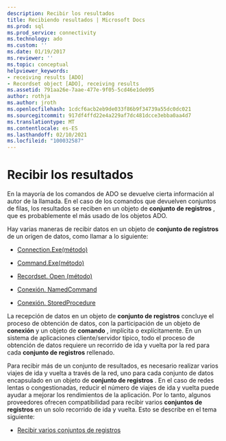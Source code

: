 ```yaml
---
description: Recibir los resultados
title: Recibiendo resultados | Microsoft Docs
ms.prod: sql
ms.prod_service: connectivity
ms.technology: ado
ms.custom: ''
ms.date: 01/19/2017
ms.reviewer: ''
ms.topic: conceptual
helpviewer_keywords:
- receiving results [ADO]
- Recordset object [ADO], receiving results
ms.assetid: 791aa26e-7aae-477e-9f05-5cd46e1de095
author: rothja
ms.author: jroth
ms.openlocfilehash: 1cdcf6acb2eb9de033f86b9f34739a55dc0dc021
ms.sourcegitcommit: 917df4ffd22e4a229af7dc481dcce3ebba0aa4d7
ms.translationtype: MT
ms.contentlocale: es-ES
ms.lasthandoff: 02/10/2021
ms.locfileid: "100032587"
---
```

# <a name="receiving-results"></a>Recibir los resultados
En la mayoría de los comandos de ADO se devuelve cierta información al autor de la llamada. En el caso de los comandos que devuelven conjuntos de filas, los resultados se reciben en un objeto de **conjunto de registros** , que es probablemente el más usado de los objetos ADO.  
  
 Hay varias maneras de recibir datos en un objeto de **conjunto de registros** de un origen de datos, como llamar a lo siguiente:  
  
-   [Connection.Exe(método)](../../../ado/guide/data/creating-and-executing-a-simple-command.md)  
  
-   [Command.Exe(método)](../../../ado/guide/data/creating-and-executing-a-simple-command.md)  
  
-   [Recordset. Open (método)](../../../ado/guide/data/creating-and-executing-a-simple-command.md)  
  
-   [Conexión. NamedCommand](../../../ado/guide/data/named-commands.md)  
  
-   [Conexión. StoredProcedure](../../../ado/guide/data/calling-a-stored-procedure-as-a-method-on-a-connection-object.md)  
  
 La recepción de datos en un objeto de **conjunto de registros** concluye el proceso de obtención de datos, con la participación de un objeto de **conexión** y un objeto de **comando** , implícita o explícitamente. En un sistema de aplicaciones cliente/servidor típico, todo el proceso de obtención de datos requiere un recorrido de ida y vuelta por la red para cada **conjunto de registros** rellenado.  
  
 Para recibir más de un conjunto de resultados, es necesario realizar varios viajes de ida y vuelta a través de la red, uno para cada conjunto de datos encapsulado en un objeto de **conjunto de registros** . En el caso de redes lentas o congestionadas, reducir el número de viajes de ida y vuelta puede ayudar a mejorar los rendimientos de la aplicación. Por lo tanto, algunos proveedores ofrecen compatibilidad para recibir varios **conjuntos de registros** en un solo recorrido de ida y vuelta. Esto se describe en el tema siguiente:  
  
-   [Recibir varios conjuntos de registros](../../../ado/guide/data/receiving-multiple-recordsets.md)
